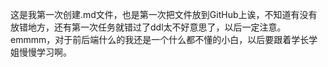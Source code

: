 ​       这是我第一次创建.md文件，也是第一次把文件放到GitHub上诶，不知道有没有放错地方，还有第一次任务就错过了ddl太不好意思了，以后一定注意。emmmm，对于前后端什么的我还是一个什么都不懂的小白，以后要跟着学长学姐慢慢学习啊。